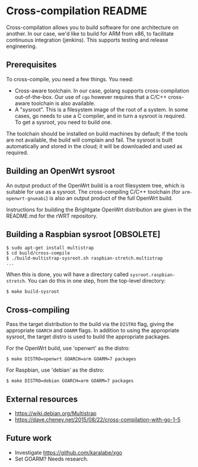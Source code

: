 <!--
Copyright 2020 Brightgate Inc.

This Source Code Form is subject to the terms of the Mozilla Public
License, v. 2.0. If a copy of the MPL was not distributed with this
file, You can obtain one at https://mozilla.org/MPL/2.0/.
-->


# Cross-compilation README

Cross-compilation allows you to build software for one architecture on another.
In our case, we'd like to build for ARM from x86, to facilitate continuous
integration (jenkins).  This supports testing and release engineering.

## Prerequisites

To cross-compile, you need a few things.  You need:
- Cross-aware toolchain.  In our case, golang supports cross-compilation
  out-of-the-box.  Our use of `cgo` however requires that a C/C++ cross-aware
  toolchain is also available.
- A "sysroot".  This is a filesystem image of the root of a system.  In some
  cases, go needs to use a C compiler, and in turn a sysroot is required.
  To get a sysroot, you need to build one.

The toolchain should be installed on build machines by default; if the tools
are not available, the build will complain and fail.  The sysroot is built
automatically and stored in the cloud; it will be downloaded and used as
required.

## Building an OpenWrt sysroot

An output product of the OpenWrt build is a root filesystem tree, which is
suitable for use as a sysroot.  The cross-compiling C/C++ toolchain (for
`arm-openwrt-gnueabi`) is also an output product of the full OpenWrt build.

Instructions for building the Brightgate OpenWrt distribution are given in the
README.md for the rWRT repository.

## Building a Raspbian sysroot [OBSOLETE]

```shellsession
$ sudo apt-get install multistrap
$ cd build/cross-compile
$ ./build-multistrap-sysroot.sh raspbian-stretch.multistrap
...
```

When this is done, you will have a directory called `sysroot.raspbian-stretch`.
You can do this in one step, from the top-level directory:
```shellsession
$ make build-sysroot
```

## Cross-compiling

Pass the target distribution to the build via the `DISTRO` flag, giving the
appropriate `GOARCH` and `GOARM` flags.  In addition to using the appropriate
sysroot, the target distro is used to build the appropriate packages.

For the OpenWrt build, use 'openwrt' as the distro:

```shellsession
$ make DISTRO=openwrt GOARCH=arm GOARM=7 packages
```

For Raspbian, use 'debian' as the distro:

```shellsession
$ make DISTRO=debian GOARCH=arm GOARM=7 packages
```

## External resources

- https://wiki.debian.org/Multistrap
- https://dave.cheney.net/2015/08/22/cross-compilation-with-go-1-5

## Future work

- Investigate https://github.com/karalabe/xgo
- Set GOARM?  Needs research.

